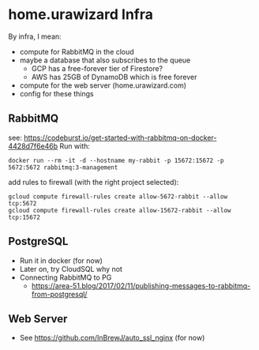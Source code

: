 # home.urawizard Infra

By infra, I mean:

- compute for RabbitMQ in the cloud
- maybe a database that also subscribes to the queue
  - GCP has a free-forever tier of Firestore?
  - AWS has 25GB of DynamoDB which is free forever
- compute for the web server (home.urawizard.com)
- config for these things

## RabbitMQ

see: https://codeburst.io/get-started-with-rabbitmq-on-docker-4428d7f6e46b
Run with:

```
docker run --rm -it -d --hostname my-rabbit -p 15672:15672 -p 5672:5672 rabbitmq:3-management
```

add rules to firewall (with the right project selected):

```
gcloud compute firewall-rules create allow-5672-rabbit --allow tcp:5672
gcloud compute firewall-rules create allow-15672-rabbit --allow tcp:15672
```

## PostgreSQL

- Run it in docker (for now)
- Later on, try CloudSQL why not
- Connecting RabbitMQ to PG
  - https://area-51.blog/2017/02/11/publishing-messages-to-rabbitmq-from-postgresql/

## Web Server

- See https://github.com/InBrewJ/auto_ssl_nginx (for now)
